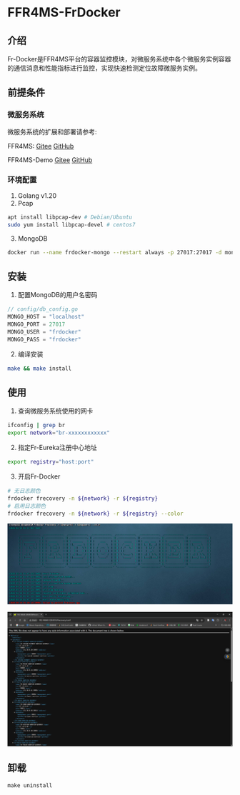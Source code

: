 # FFR4MS-FrDocker

## 介绍

Fr-Docker是FFR4MS平台的容器监控模块，对微服务系统中各个微服务实例容器的通信消息和性能指标进行监控，实现快速检测定位故障微服务实例。

## 前提条件

### 微服务系统

微服务系统的扩展和部署请参考:

FFR4MS: [Gitee](https://gitee.com/zengtao321/ffr4ms) [GitHub](https://github.com/ztibeike/ffr4ms)

FFR4MS-Demo [Gitee](https://gitee.com/zengtao321/ffr4ms-demo) [GitHub](https://github.com/ztibeike/ffr4ms-demo)

### 环境配置

1. Golang v1.20
2. Pcap
```bash
apt install libpcap-dev # Debian/Ubuntu
sudo yum install libpcap-devel # centos7
```
3. MongoDB
```bash
docker run --name frdocker-mongo --restart always -p 27017:27017 -d mongo --auth
```

## 安装

1. 配置MongoDB的用户名密码
```go
// config/db_config.go
MONGO_HOST = "localhost"
MONGO_PORT = 27017
MONGO_USER = "frdocker"
MONGO_PASS = "frdocker"
```
2. 编译安装
```bash
make && make install
```

## 使用
1. 查询微服务系统使用的网卡
```bash
ifconfig | grep br
export network="br-xxxxxxxxxxxx"
```
2. 指定Fr-Eureka注册中心地址
```bash
export registry="host:port"
```
3. 开启Fr-Docker
```bash
# 无日志颜色
frdocker frecovery -n ${network} -r ${registry}
# 启用日志颜色
frdocker frecovery -n ${network} -r ${registry} --color
```

![image-20250319164949706](README.assets/image-20250319164949706.png)

![image-20250319165101478](README.assets/image-20250319165101478.png)

## 卸载

```
make uninstall
```
